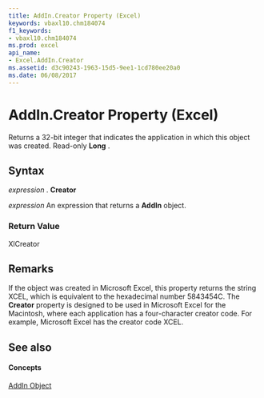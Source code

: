 ```yaml
---
title: AddIn.Creator Property (Excel)
keywords: vbaxl10.chm184074
f1_keywords:
- vbaxl10.chm184074
ms.prod: excel
api_name:
- Excel.AddIn.Creator
ms.assetid: d3c90243-1963-15d5-9ee1-1cd780ee20a0
ms.date: 06/08/2017
---
```



# AddIn.Creator Property (Excel)

Returns a 32-bit integer that indicates the application in which this object was created. Read-only  **Long** .


## Syntax

 _expression_ . **Creator**

 _expression_ An expression that returns a **AddIn** object.


### Return Value

XlCreator


## Remarks

If the object was created in Microsoft Excel, this property returns the string XCEL, which is equivalent to the hexadecimal number 5843454C. The  **Creator** property is designed to be used in Microsoft Excel for the Macintosh, where each application has a four-character creator code. For example, Microsoft Excel has the creator code XCEL.


## See also


#### Concepts


[AddIn Object](Excel.AddIn.md)

